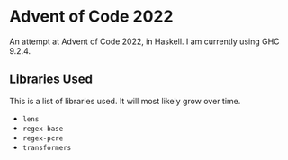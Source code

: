 # Advent of Code 2022

An attempt at Advent of Code 2022, in Haskell. I am currently using GHC 9.2.4.

## Libraries Used

This is a list of libraries used. It will most likely grow over time.

* `lens`
* `regex-base`
* `regex-pcre`
* `transformers`
